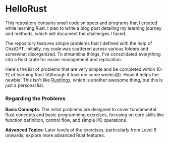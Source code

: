 # HelloRust
This repository contains small code snippets and programs that I created while learning Rust. I plan to write a blog post detailing my learning journey and methods, which will document the challenges I faced.

The repository features simple problems that I defined with the help of ChatGPT. Initially, my code was scattered across various folders and somewhat disorganized. To streamline things, I’ve consolidated everything into a Rust crate for easier management and replication.

Here's the list of problems that are very simple and be completed within 10-12 of learning Rust (Although it took me some weeks😅). Hope it helps the newbie! This isn't like [Rustlings](https://github.com/rust-lang/rustlings), which is another awesome thing, but this is just a personal list.

### Regarding the Problems
**Basic Concepts**: The initial problems are designed to cover fundamental Rust concepts and basic programming exercises, focusing on core skills like function definition, control flow, and simple I/O operations.

**Advanced Topics**: Later levels of the exercises, particularly from Level 6 onwards, explore more advanced Rust features.
